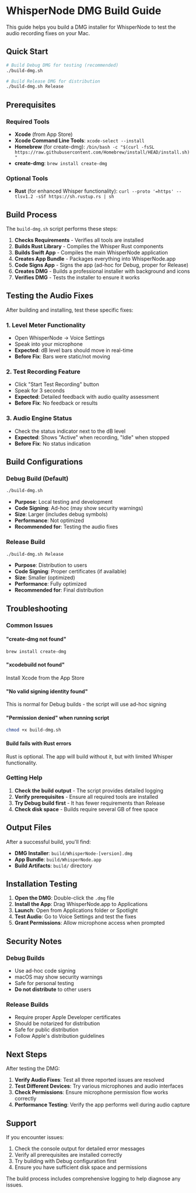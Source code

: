 # WhisperNode DMG Build Guide

This guide helps you build a DMG installer for WhisperNode to test the audio recording fixes on your Mac.

## Quick Start

```bash
# Build Debug DMG for testing (recommended)
./build-dmg.sh

# Build Release DMG for distribution
./build-dmg.sh Release
```

## Prerequisites

### Required Tools
- **Xcode** (from App Store)
- **Xcode Command Line Tools**: `xcode-select --install`
- **Homebrew** (for create-dmg): `/bin/bash -c "$(curl -fsSL https://raw.githubusercontent.com/Homebrew/install/HEAD/install.sh)"`
- **create-dmg**: `brew install create-dmg`

### Optional Tools
- **Rust** (for enhanced Whisper functionality): `curl --proto '=https' --tlsv1.2 -sSf https://sh.rustup.rs | sh`

## Build Process

The `build-dmg.sh` script performs these steps:

1. **Checks Requirements** - Verifies all tools are installed
2. **Builds Rust Library** - Compiles the Whisper Rust components
3. **Builds Swift App** - Compiles the main WhisperNode application
4. **Creates App Bundle** - Packages everything into WhisperNode.app
5. **Code Signs App** - Signs the app (ad-hoc for Debug, proper for Release)
6. **Creates DMG** - Builds a professional installer with background and icons
7. **Verifies DMG** - Tests the installer to ensure it works

## Testing the Audio Fixes

After building and installing, test these specific fixes:

### 1. Level Meter Functionality
- Open WhisperNode → Voice Settings
- Speak into your microphone
- **Expected**: dB level bars should move in real-time
- **Before Fix**: Bars were static/not moving

### 2. Test Recording Feature
- Click "Start Test Recording" button
- Speak for 3 seconds
- **Expected**: Detailed feedback with audio quality assessment
- **Before Fix**: No feedback or results

### 3. Audio Engine Status
- Check the status indicator next to the dB level
- **Expected**: Shows "Active" when recording, "Idle" when stopped
- **Before Fix**: No status indication

## Build Configurations

### Debug Build (Default)
```bash
./build-dmg.sh
```
- **Purpose**: Local testing and development
- **Code Signing**: Ad-hoc (may show security warnings)
- **Size**: Larger (includes debug symbols)
- **Performance**: Not optimized
- **Recommended for**: Testing the audio fixes

### Release Build
```bash
./build-dmg.sh Release
```
- **Purpose**: Distribution to users
- **Code Signing**: Proper certificates (if available)
- **Size**: Smaller (optimized)
- **Performance**: Fully optimized
- **Recommended for**: Final distribution

## Troubleshooting

### Common Issues

#### "create-dmg not found"
```bash
brew install create-dmg
```

#### "xcodebuild not found"
Install Xcode from the App Store

#### "No valid signing identity found"
This is normal for Debug builds - the script will use ad-hoc signing

#### "Permission denied" when running script
```bash
chmod +x build-dmg.sh
```

#### Build fails with Rust errors
Rust is optional. The app will build without it, but with limited Whisper functionality.

### Getting Help

1. **Check the build output** - The script provides detailed logging
2. **Verify prerequisites** - Ensure all required tools are installed
3. **Try Debug build first** - It has fewer requirements than Release
4. **Check disk space** - Builds require several GB of free space

## Output Files

After a successful build, you'll find:

- **DMG Installer**: `build/WhisperNode-[version].dmg`
- **App Bundle**: `build/WhisperNode.app`
- **Build Artifacts**: `build/` directory

## Installation Testing

1. **Open the DMG**: Double-click the `.dmg` file
2. **Install the App**: Drag WhisperNode.app to Applications
3. **Launch**: Open from Applications folder or Spotlight
4. **Test Audio**: Go to Voice Settings and test the fixes
5. **Grant Permissions**: Allow microphone access when prompted

## Security Notes

### Debug Builds
- Use ad-hoc code signing
- macOS may show security warnings
- Safe for personal testing
- **Do not distribute** to other users

### Release Builds
- Require proper Apple Developer certificates
- Should be notarized for distribution
- Safe for public distribution
- Follow Apple's distribution guidelines

## Next Steps

After testing the DMG:

1. **Verify Audio Fixes**: Test all three reported issues are resolved
2. **Test Different Devices**: Try various microphones and audio interfaces
3. **Check Permissions**: Ensure microphone permission flow works correctly
4. **Performance Testing**: Verify the app performs well during audio capture

## Support

If you encounter issues:

1. Check the console output for detailed error messages
2. Verify all prerequisites are installed correctly
3. Try building with Debug configuration first
4. Ensure you have sufficient disk space and permissions

The build process includes comprehensive logging to help diagnose any issues.
